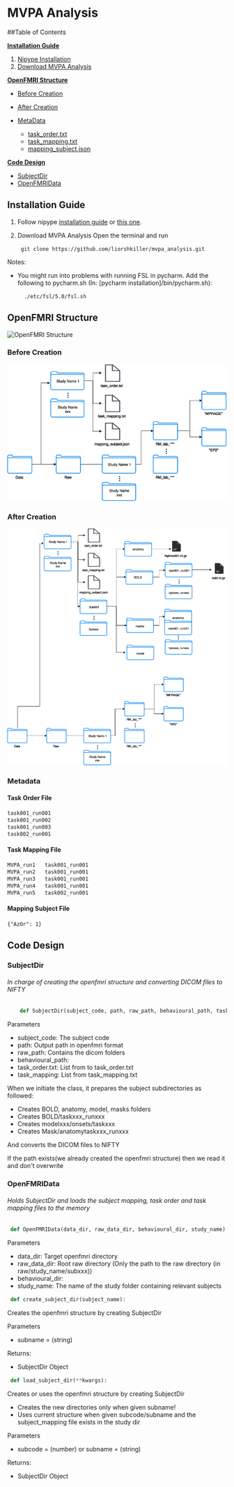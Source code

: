 # MVPA Analysis
##Table of Contents

**[Installation Guide](#installation-guide)**

  1. [Nipype Installation](#nipypeinstall)
  2. [Download MVPA Analysis](#downloadmvpaanalysis)

**[OpenFMRI Structure](#openfmri-structure)**

* [Before Creation](#BeforeCreation)
* [After Creation](#AfterCreation)
* [MetaData](#MetaData)

    * [task_order.txt](#task_order)
    * [task_mapping.txt](#task_mapping)
    * [mapping_subject.json](#mapping_subject)

**[Code Design](#CodeDesign)**

* [SubjectDir](#SubjectDir)
* [OpenFMRIData](#OpenFMRIData)

## Installation Guide

1. Follow nipype [installation guide](http://miykael.github.io/nipype-beginner-s-guide/installation.html) or [this one](http://nipy.org/nipype/users/install.html).

2. Download MVPA Analysis
Open the terminal and run

        git clone https://github.com/liorshkiller/mvpa_analysis.git

Notes:

- You might run into problems with running FSL in pycharm. Add the following to pycharm.sh (In: [pycharm installation]/bin/pycharm.sh):

        ./etc/fsl/5.0/fsl.sh

## OpenFMRI Structure
![OpenFMRI Structure](https://openfmri.org/system/files/dataorg_1.png)

### Before Creation
![Before OpenFMRI Structure](doc/BeforeOpenFMRI.png)
### After Creation
![Before OpenFMRI Structure](doc/AfterOpenFMRI.png)
### Metadata

#### Task Order File
    task001_run001
    task001_run002
    task001_run003
    task002_run001
#### Task Mapping File
    MVPA_run1	task001_run001
    MVPA_run2	task001_run001
    MVPA_run3	task001_run001
    MVPA_run4	task001_run001
    MVPA_run5	task002_run001
#### Mapping Subject File
    {"AzOr": 1}

## Code Design
### SubjectDir
 
###### In charge of creating the openfmri structure and converting DICOM files to NIFTY
 
 ```python
     def SubjectDir(subject_code, path, raw_path, behavioural_path, task_order, task_mapping)"
 ```
 
Parameters

- subject_code: The subject code
- path: Output path in openfmri format
- raw_path: Contains the dicom folders
- behavioural_path:
- task_order.txt: List from to task_order.txt
- task_mapping: List from task_mapping.txt

When we initiate the class, it prepares the subject subdirectories as followed:

- Creates BOLD, anatomy, model, masks folders
- Creates BOLD/taskxxx_runxxx
- Creates modelxxx/onsets/taskxxx
- Creates Mask/anatomytaskxxx_runxxx

And converts the DICOM files to NIFTY

If the path exists(we already created the openfmri structure) then we read it and don't overwrite

### OpenFMRIData

###### Holds SubjectDir and loads the subject mapping, task order and task mapping files to the memory
 
```python 
 def OpenFMRIData(data_dir, raw_data_dir, behavioural_dir, study_name):
```

Parameters

- data_dir: Target openfmri directory
- raw_data_dir: Root raw directory (Only the path to the raw directory (in raw/study_name/subxxx))
- behavioural_dir:
- study_name: The name of the study folder containing relevant subjects

```python
 def create_subject_dir(subject_name):
```

Creates the openfmri structure by creating SubjectDir

Parameters

- subname = (string)

Returns:

- SubjectDir Object

```python
 def load_subject_dir(**kwargs):
```

Creates or uses the openfmri structure by creating SubjectDir

- Creates the new directories only when given subname!
- Uses current structure when given subcode/subname and the subject_mapping file exists in the study dir
    
Parameters

- subcode = (number) or subname = (string)

Returns:

- SubjectDir Object
